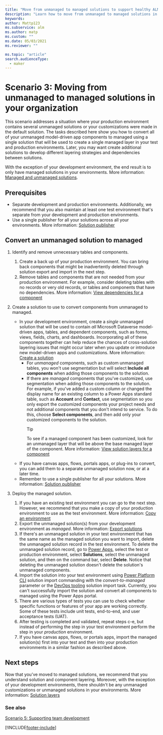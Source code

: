 ```yaml
---
title: "Move from unmanaged to managed solutions to support healthy ALM with Power Apps"
description: "Learn how to move from unmanaged to managed solutions in your organization to support healthy application lifecycle management (ALM) with Power Apps."
keywords: 
author: Mattp123
ms.subservice: alm
ms.author: matp
ms.custom: ""
ms.date: 05/03/2021
ms.reviewer: ""

ms.topic: "article"
search.audienceType: 
  - maker
---
```

# Scenario 3: Moving from unmanaged to managed solutions in your organization

This scenario addresses a situation where your production environment contains several unmanaged solutions or your customizations were made in the default solution. The tasks described here show you how to convert all of your unmanaged model-driven app components to managed using a single solution that will be used to create a single managed layer in your test and production environments. Later, you may want create additional solutions to develop different layering strategies and dependencies between solutions.

With the exception of your development environment, the end result is to only have managed solutions in your environments. More information: [Managed and unmanaged solutions](solution-concepts-alm.md#managed-and-unmanaged-solutions).

## Prerequisites
- Separate development and production environments. Additionally, we recommend that you also maintain at least one test environment that's separate from your development and production environments.
- Use a single publisher for all your solutions across all your environments. More information: [Solution publisher](solution-concepts-alm.md#solution-publisher)

## Convert an unmanaged solution to managed

1. Identify and remove unnecessary tables and components.
   1. Create a back up of your production environment. You can bring back components that might be inadvertently deleted through solution export and import in the next step.
   1. Remove tables and components that are not needed from your production environment. For example, consider deleting tables with no records or very old records, or tables and components that have no dependencies. More information: [View dependencies for a component](/powerapps/maker/data-platform/view-component-dependencies)

2. Create a solution to use to convert components from unmanaged to managed.
   - In your development environment, create a *single* unmanaged solution that will be used to contain *all* Microsoft Dataverse model-driven apps, tables, and dependent components, such as forms, views, fields, charts, and dashboards. Incorporating all of these components together can help reduce the chances of cross-solution layering issues that might occur later when you update or introduce new model-driven apps and customizations. More information: [Create a solution](/power-apps/maker/data-platform/create-solution)
      - For *unmanaged* components, such as custom unmanaged tables, you won't use segmentation but will select **Include all components** when adding those components to the solution.
      - If there are *managed* components that you've customized, use segmentation when adding those components to the solution. For example, if you've added a custom column or changed the display name for an existing column to a Power Apps standard table, such as **Account** and **Contact**, use segmentation so you only export the customized components your project needs and not additional components that you don't intend to service. To do this, choose **Select components**, and then add only your customized components to the solution.
        > [!TIP]
        > To see if a managed component has been customized, look for an unmanaged layer that will be above the base managed layer of the component. More information: [View solution layers for a component](/powerapps/maker/data-platform/solution-layers#view-the-solution-layers-for-a-component)
   - If you have canvas apps, flows, portals apps, or plug-ins to convert, you can add them to a separate unmanaged solution now, or at a later time.
   - Remember to use a single publisher for all your solutions. More information: [Solution publisher](solution-concepts-alm.md#solution-publisher)
3. Deploy the managed solution.
    1. If you have an existing test environment you can go to the next step. However, we recommend that you make a copy of your production environment to use as the test environment. More information: [Copy an environment](../admin/copy-environment.md)
    1. Export the unmanaged solution(s) from your development environment as *managed*. More information: [Export solutions](/powerapps/maker/data-platform/export-solutions)
    1. If there's an unmanaged solution in your test environment that has the same name as the managed solution you want to import, delete the unmanaged solution record in the test environment. To delete the unmanaged solution record, go to [Power Apps](https://make.powerapps.com/?utm_source=padocs&utm_medium=linkinadoc&utm_campaign=referralsfromdoc), select the test or production environment, select **Solutions**, select the unmanaged solution, and then on the command bar, select **Delete**. Notice that deleting the unmanaged solution doesn't delete the solution's unmanaged components.
    1. Import the solution into your test environment using [Power Platform CLI](/powerapps/developer/data-platform/powerapps-cli#solution) solution import commanding with the *convert-to-managed* parameter or the [DevOps tooling](devops-build-tool-tasks.md#solution-tasks) solution import task. Currently, you can't successfully import the solution and convert all components to managed using the Power Apps portal.
    1. There are various types of tests you can use to check whether specific functions or features of your app are working correctly. Some of these tests include unit tests, end-to-end, and user acceptance tests (UAT).
    1. After testing is completed and validated, repeat steps c-e, but instead of performing the step in your test environment perform the step in your *production* environment.
    1. If you have canvas apps, flows, or portals apps, import the managed solution(s) first into your test and then into your production environments in a similar fashion as described above.

## Next steps

Now that you’ve moved to managed solutions, we recommend that you understand solution and component layering. Moreover, with the exception of your development environments, there shouldn't be any unmanaged customizations or unmanaged solutions in your environments. More information: [Solution layers](solution-layers-alm.md)

### See also

[Scenario 5: Supporting team development](team-development-alm.md)


[!INCLUDE[footer-include](../includes/footer-banner.md)]

